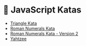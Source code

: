 🌟 JavaScript Katas
====================

* [Triangle Kata]
* [Roman Numerals Kata]
* [Roman Numerals Kata - Version 2]
* [Yahtzee]

[Triangle Kata]: https://github.com/heatherdesigns/js-katas/blob/master/triangle.js

[Roman Numerals Kata]: https://github.com/heatherdesigns/js-katas/blob/master/roman_numerals.js

[Roman Numerals Kata - Version 2]: https://github.com/heatherdesigns/js-katas/blob/master/roman_numerals_v2.js

[Yahtzee]: https://github.com/heatherdesigns/js-katas/blob/master/yahtzee.js
